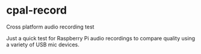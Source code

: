 # cpal-record
Cross platform audio recording test

Just a quick test for Raspberry Pi audio recordings to compare quality using a variety of USB mic devices.
